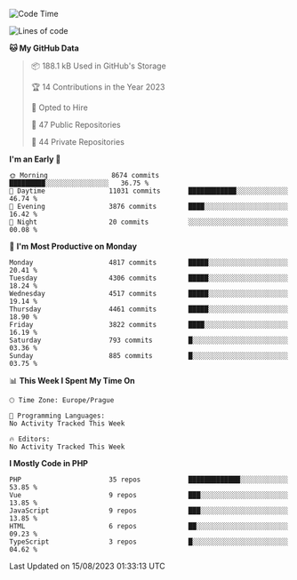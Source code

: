 <!--START_SECTION:waka-->
![Code Time](http://img.shields.io/badge/Code%20Time-1%2C583%20hrs%2058%20mins-blue)

![Lines of code](https://img.shields.io/badge/From%20Hello%20World%20I%27ve%20Written-7.6%20million%20lines%20of%20code-blue)

**🐱 My GitHub Data** 

> 📦 188.1 kB Used in GitHub's Storage 
 > 
> 🏆 14 Contributions in the Year 2023
 > 
> 💼 Opted to Hire
 > 
> 📜 47 Public Repositories 
 > 
> 🔑 44 Private Repositories 
 > 
**I'm an Early 🐤** 

```text
🌞 Morning                8674 commits        █████████░░░░░░░░░░░░░░░░   36.75 % 
🌆 Daytime                11031 commits       ████████████░░░░░░░░░░░░░   46.74 % 
🌃 Evening                3876 commits        ████░░░░░░░░░░░░░░░░░░░░░   16.42 % 
🌙 Night                  20 commits          ░░░░░░░░░░░░░░░░░░░░░░░░░   00.08 % 
```
📅 **I'm Most Productive on Monday** 

```text
Monday                   4817 commits        █████░░░░░░░░░░░░░░░░░░░░   20.41 % 
Tuesday                  4306 commits        █████░░░░░░░░░░░░░░░░░░░░   18.24 % 
Wednesday                4517 commits        █████░░░░░░░░░░░░░░░░░░░░   19.14 % 
Thursday                 4461 commits        █████░░░░░░░░░░░░░░░░░░░░   18.90 % 
Friday                   3822 commits        ████░░░░░░░░░░░░░░░░░░░░░   16.19 % 
Saturday                 793 commits         █░░░░░░░░░░░░░░░░░░░░░░░░   03.36 % 
Sunday                   885 commits         █░░░░░░░░░░░░░░░░░░░░░░░░   03.75 % 
```


📊 **This Week I Spent My Time On** 

```text
🕑︎ Time Zone: Europe/Prague

💬 Programming Languages: 
No Activity Tracked This Week

🔥 Editors: 
No Activity Tracked This Week
```

**I Mostly Code in PHP** 

```text
PHP                      35 repos            █████████████░░░░░░░░░░░░   53.85 % 
Vue                      9 repos             ███░░░░░░░░░░░░░░░░░░░░░░   13.85 % 
JavaScript               9 repos             ███░░░░░░░░░░░░░░░░░░░░░░   13.85 % 
HTML                     6 repos             ██░░░░░░░░░░░░░░░░░░░░░░░   09.23 % 
TypeScript               3 repos             █░░░░░░░░░░░░░░░░░░░░░░░░   04.62 % 
```




 Last Updated on 15/08/2023 01:33:13 UTC
<!--END_SECTION:waka-->
<!--
**AlexKratky/AlexKratky** is a ✨ _special_ ✨ repository because its `README.md` (this file) appears on your GitHub profile.

Here are some ideas to get you started:

- 🔭 I’m currently working on ...
- 🌱 I’m currently learning ...
- 👯 I’m looking to collaborate on ...
- 🤔 I’m looking for help with ...
- 💬 Ask me about ...
- 📫 How to reach me: ...
- 😄 Pronouns: ...
- ⚡ Fun fact: ...
-->
